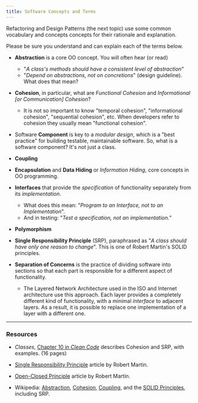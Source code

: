 ```yaml
---
title: Software Concepts and Terms 
---
```


Refactoring and Design Patterns (the next topic) use some common vocabulary and concepts concepts for their rationale and explanation.

Please be sure you understand and can explain each of the terms below.

- **Abstraction** is a core OO concept. You will often hear (or read) 
  - "*A class's methods should have a consistent level of abstraction*" 
  - "*Depend on abstractions, not on concretions*" (design guideline). What does that mean?

- **Cohesion**, in particular, what are *Functional Cohesion* and *Informational [or Communication] Cohesion*? 
  - It is not so important to know "temporal cohesion", "informational cohesion", "sequential cohesion", etc.  When developers refer to cohesion they usually mean "functional cohesion".

- Software **Component** is key to a *modular design*, which is a "best practice" for building testable, maintainable software.  So, what is a software component? It's not just a class.

- **Coupling**

- **Encapsulation** and **Data Hiding** or *Information Hiding*, core concepts in OO programming.

- **Interfaces** that provide the *specification* of functionality separately from its *implementation*.
  - What does this mean: "*Program to an Interface, not to an Implementation*".
  - And in testing: "*Test a specification, not an implementation.*"

- **Polymorphism**

- **Single Responsibility Principle** (SRP), paraphrased as "*A class should have only one reason to change*".  This is one of Robert Martin's SOLID principles.

- **Separation of Concerns** is the practice of dividing software into sections so that each part is responsible for a different aspect of functionality.
  - The Layered Network Architecture used in the ISO and Internet architecture use this approach. Each layer provides a completely different kind of functionality, with a minimal *interface* to adjacent layers. As a result, it is possible to replace one implementation of a layer with a different one.

---

### Resources

- *Classes*, [Chapter 10 in *Clean Code*](../../resources/Clean-Code-ch10.pdf) describes Cohesion and SRP, with examples. (16 pages)

- [Single Responsibility Principle][SRP] article by Robert Martin.

- [Open-Closed Principle][OCP] article by Robert Martin.

- Wikipedia: [Abstraction][abstraction-wikipedia], [Cohesion][cohesion-wikipedia], [Coupling][coupling-wikipedia], and the [SOLID Principles][solid-wikipedia], including SRP.

[abstraction-wikipedia]: https://en.wikipedia.org/wiki/Abstraction_(computer_science)
[cohesion-wikipedia]: https://en.wikipedia.org/wiki/Cohesion_(computer_science)
[coupling-wikipedia]: https://en.wikipedia.org/wiki/Coupling_(computer_programming)
[solid-wikipedia]: https://en.wikipedia.org/wiki/SOLID
[SRP]: https://cpske.github.io/ISP/resources/SOLID/SRP.pdf
[OCP]: https://cpske.github.io/ISP/resources/SOLID/OCP.pdf

